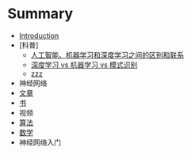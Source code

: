 # Summary

* [Introduction](README.md)
* \[科普\]
  * [人工智能、机器学习和深度学习之间的区别和联系](kepu/chapter1.md)
  * [深度学习 vs 机器学习 vs 模式识别](kepu/shen-du-xue-xi-vs-ji-qi-xue-xi-vs-mo-shi-shi-bie.md)
  * [zzz](zzz.md)
* 神经网络
* [文章](wen-zhang.md)
* [书](shu.md)
* 视频
* [算法](suan-fa.md)
* [数学](shu-xue.md)
* 神经网络入门

